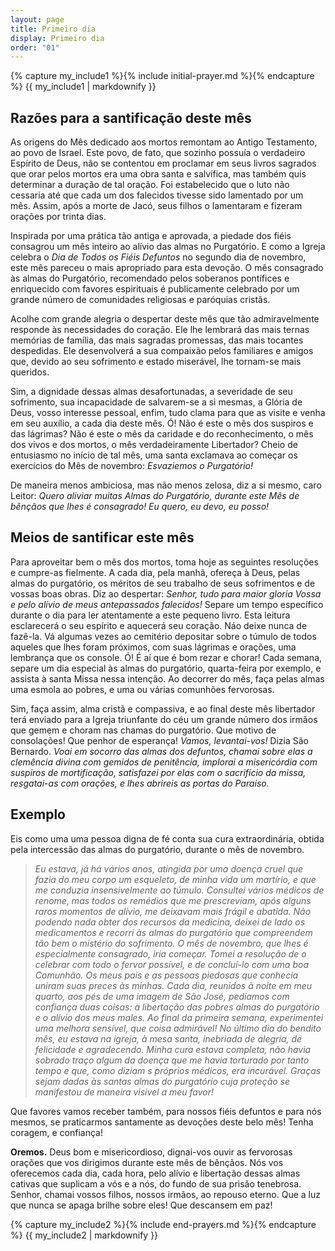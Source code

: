 ```yaml
---
layout: page
title: Primeiro dia
display: Primeiro dia
order: "01"
---
```



{% capture my_include1 %}{% include initial-prayer.md %}{% endcapture %}
{{ my_include1 | markdownify }}


## Razões para a santificação deste mês

As origens do Mês dedicado aos mortos remontam ao Antigo Testamento, ao povo de Israel. Este povo, de fato, que sozinho possuía o verdadeiro Espírito de Deus, não se contentou em proclamar em seus livros sagrados que orar pelos mortos era uma obra santa e salvífica, mas também quis determinar a duração de tal oração. Foi estabelecido que o luto não cessaria até que cada um dos falecidos tivesse sido lamentado por um mês. Assim, após a morte de Jacó, seus filhos o lamentaram e fizeram orações por trinta dias.

Inspirada por uma prática tão antiga e aprovada, a piedade dos fiéis consagrou um mês inteiro ao alívio das almas no Purgatório. E como a Igreja celebra o _Dia de Todos os Fiéis Defuntos_ no segundo dia de novembro, este mês pareceu o mais apropriado para esta devoção. O mês consagrado às almas do Purgatório, recomendado pelos soberanos pontífices e enriquecido com favores espirituais é publicamente celebrado por um grande número de comunidades religiosas e paróquias cristãs.

Acolhe com grande alegria o despertar deste mês que tão admiravelmente responde às necessidades do coração. Ele lhe lembrará das mais ternas memórias de família, das mais sagradas promessas, das mais tocantes despedidas. Ele desenvolverá a sua compaixão pelos familiares e amigos que, devido ao seu sofrimento e estado miserável, lhe tornam-se mais queridos.

Sim, a dignidade dessas almas desafortunadas, a severidade de seu sofrimento, sua incapacidade de salvarem-se a si mesmas, a Glória de Deus, vosso interesse pessoal, enfim, tudo clama para que as visite e venha em seu auxílio, a cada dia deste mês. Ó! Não é este o mês dos suspiros e das lágrimas? Não é este o mês da caridade e do reconhecimento, o mês dos vivos e dos mortos, o mês verdadeiramente Libertador? Cheio de entusiasmo no início de tal mês, uma santa exclamava ao começar os exercícios do Mês de novembro: _Esvaziemos o Purgatório!_

De maneira menos ambiciosa, mas não menos zelosa, diz a si mesmo, caro Leitor: _Quero aliviar muitas Almas do Purgatório, durante este Mês de bênçãos que lhes é consagrado! Eu quero, eu devo, eu posso!_


## Meios de santificar este mês

Para aproveitar bem o mês dos mortos, toma hoje as seguintes resoluções e cumpre-as fielmente. A cada dia, pela manhã, ofereça à Deus, pelas almas do purgatório, os méritos de seu trabalho de seus sofrimentos e de vossas boas obras. Diz ao despertar: _Senhor, tudo para maior gloria Vossa e pelo alívio de meus antepassados falecidos!_ Separe um tempo específico durante o dia para ler atentamente a este pequeno livro. Esta leitura esclarecerá o seu espírito e aquecerá seu coração. Náo deixe nunca de fazê-la. Vá algumas vezes ao cemitério depositar sobre o túmulo de todos aqueles que lhes foram próximos, com suas lágrimas e orações, uma lembrança que os console. Ó! É aí que é bom rezar e chorar! Cada semana, separe um dia especial às almas do purgatório, quarta-feira por exemplo, e assista à santa Missa nessa intenção. Ao decorrer do mês, faça pelas almas uma esmola ao pobres, e uma ou várias comunhões fervorosas.

Sim, faça assim, alma cristã e compassiva, e ao final deste mês libertador terá enviado para a Igreja triunfante do céu um grande número dos irmãos que gemem e choram nas chamas do purgatório. Que motivo de consolações! Que penhor de esperança! _Vamos, levantai-vos!_ Dizia São Bernardo. _Voai em socorro das almas dos defuntos, chamai sobre elas a clemência divina com gemidos de penitência, implorai a misericórdia com suspiros de mortificação, satisfazei por elas com o sacrifício da missa, resgatai-as com orações, e lhes abrireis as portas do Paraíso._


## Exemplo 

Eis como uma uma pessoa digna de fé conta sua cura extraordinária, obtida pela intercessão das almas do purgatório, durante o mês de novembro.

> _Eu estava, já há vários anos, atingida por uma doença cruel que fazia do meu corpo um esqueleto, de minha vida um martírio, e que me conduzia insensivelmente ao túmulo. Consultei vários médicos de renome, mas todos os remédios que me prescreviam, após alguns raros momentos de alívio, me deixavam mais frágil e abatida. Não podendo nada obter dos recursos da medicina, deixei de lado os medicamentos e recorri às almas do purgatório que compreendem tão bem o mistério do sofrimento. O mês de novembro, que lhes é especialmente consagrado, iria começar. Tomei a resolução de o celebrar com 
todo o fervor possível, e de concluí-lo com uma boa Comunhão. Os meus pais e as pessoas piedosas que conhecia uniram suas preces às minhas. Cada dia, reunidos à noite em meu quarto, aos pés de uma imagem de São José, pedíamos com confiança duas coisas: a libertação das pobres almas do purgatório e o alívio dos meus males. Ao final da primeira semana, experimentei uma melhora sensível, que coisa admirável! No último dia do bendito mês, eu estava na igreja, à mesa santa, inebriada de alegria, de felicidade e agradecendo. Minha cura estava completa, não havia sobrado traço algum da doença que me havia torturado por tanto tempo e que, como diziam s próprios médicos, era incurável. Graças sejam 
dadas às santas almas do purgatório cuja proteção se manifestou de maneira visivel a meu favor!_

Que favores vamos receber também, para nossos fiéis defuntos e para nós mesmos, se praticarmos santamente as devoções deste belo mês! Tenha coragem, e confiança!

**Oremos.** Deus bom e misericordioso, dignai-vos ouvir as fervorosas orações que vos dirigimos durante este mês de bênçãos. Nós vos oferecemos cada dia, cada hora, pelo alívio e libertação dessas almas cativas que suplicam a vós e a nós, do fundo de sua prisão tenebrosa. Senhor, chamai vossos filhos, nossos irmãos, ao repouso eterno. Que a luz que nunca se apaga brilhe sobre eles! Que descansem em paz!

{% capture my_include2 %}{% include end-prayers.md %}{% endcapture %}
{{ my_include2 | markdownify }}
